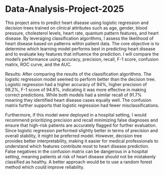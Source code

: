 # Data-Analysis-Project-2025
  This project aims to predict heart disease using logistic regression and decision trees trained on clinical attributes such as age, gender, blood pressure, cholesterol levels, heart rate, quantum pattern features, and heart disease. By leveraging classification algorithms, I assess the likelihood of heart disease based on patterns within patient data. The core objective is to determine which learning model performs best in predicting heart disease and to evaluate key features that influence the prediction. I will compare the model’s performance using accuracy, precision, recall, F-1 score, confusion matrix, ROC curve, and the AUC.

  Results: After comparing the results of the classification algorithms. The logistic regression model seemed to perform better than the decision tree. Logistic regression had a higher accuracy of 94%, higher precision of 98.2%, F-1 score of 94.8%, indicating it was more effective in making correct predictions. While both models had a similar recall of 91.7% meaning they identified heart disease cases equally well. The confusion matrix further supports that logistic regression had fewer misclassifications.

  Furthermore, if this model were deployed in a hospital setting, I would recommend prioritizing precision and recall minimizing false diagnoses and ensure that high-risk patients are accurately flagged for further evaluation. Since logistic regression performed slightly better in terms of precision and overall stability, it might be preferred model. However, decision tree provides better interpretability, making it easier for medical professionals to understand which features contribute most to heart disease prediction. False negatives in the confusion matrix can be dangerous in a hospital setting, meaning patients at risk of heart disease should not be mistakenly classified as healthy. A better approach would be to use a random forest method which could improve reliability. 

